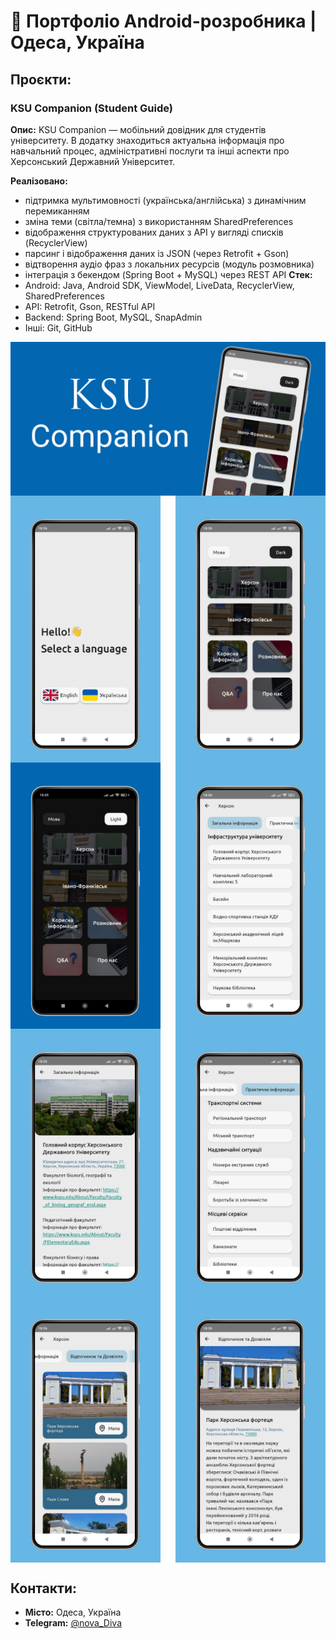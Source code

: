 # 📱 Портфоліо Android-розробника | Одеса, Україна

## Проєкти:

###  KSU Companion (Student Guide)

**Опис:** KSU Companion — мобільний довідник для студентів університету. В додатку знаходиться актуальна інформація про навчальний процес, адміністративні послуги та інші аспекти про Херсонський Державний Університет.
 
 **Реалізовано:**
  - підтримка мультимовності (українська/англійська) з динамічним перемиканням
  - зміна теми (світла/темна) з використанням SharedPreferences
  - відображення структурованих даних з API у вигляді списків (RecyclerView)
  - парсинг і відображення даних із JSON (через Retrofit + Gson)
  - відтворення аудіо фраз з локальних ресурсів (модуль розмовника)
  - інтеграція з бекендом (Spring Boot + MySQL) через REST API
**Стек:**
  - Android: Java, Android SDK, ViewModel, LiveData, RecyclerView, SharedPreferences
  - API: Retrofit, Gson, RESTful API
  - Backend: Spring Boot, MySQL, SnapAdmin
  - Інші: Git, GitHub

<div style="display: flex; justify-content: space-between; flex-wrap: wrap;">
 <img src="KsuCompanion/MobileApp.png" alt="Мобільний додаток" width="728"/>
 <img src="KsuCompanion/FirstScreen.png" alt="Екран при першому заході" width="240"/>
 <img src="KsuCompanion/WhiteTheme.png" alt="Біла тема" width="240"/>
 <img src="KsuCompanion/DarkTheme.png" alt="Темна тема" width="240"/>
 <img src="KsuCompanion/GeneralInformation.png" alt="Загальна інформація" width="240"/>
 <img src="KsuCompanion/DetailGeneralInformation.png" alt="Детальна інформація загальної інформації" width="240"/>
 <img src="KsuCompanion/PracticalInformation.png" alt="Пректична інформація" width="240"/>
 <img src="KsuCompanion/RestAndLeisure.png" alt="Відочинок та дозвілля" width="240"/>
 <img src="KsuCompanion/DetailRestAndLeisureInformation.png" alt="Детальна інформація відпочинку та дозвілля" width="240"/>
</div>

## Контакти:

- **Місто:** Одеса, Україна
- **Telegram:** [@nova_Diva](https://t.me/nova_Diva)
